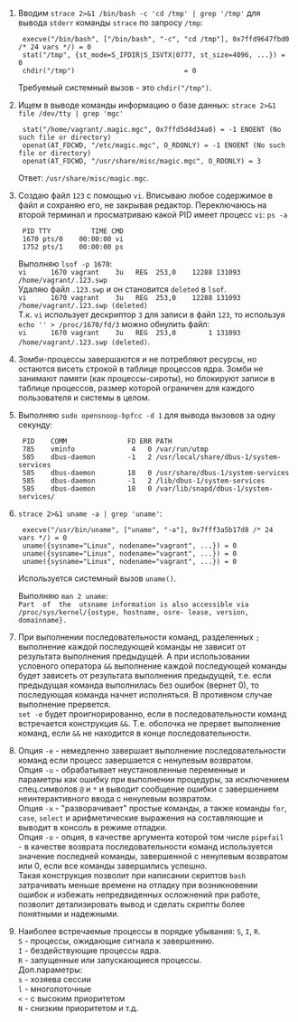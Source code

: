 1. Вводим `strace 2>&1 /bin/bash -c 'cd /tmp' | grep '/tmp'` для вывода `stderr` команды `strace` по запросу `/tmp`:
        
        execve("/bin/bash", ["/bin/bash", "-c", "cd /tmp"], 0x7ffd9647fbd0 /* 24 vars */) = 0
        stat("/tmp", {st_mode=S_IFDIR|S_ISVTX|0777, st_size=4096, ...}) = 0
        chdir("/tmp")                           = 0
   Требуемый системный вызов - это `chdir("/tmp")`.
2. Ищем в выводе команды информацию о базе данных: `strace 2>&1 file /dev/tty | grep 'mgc'`
        
        stat("/home/vagrant/.magic.mgc", 0x7ffd5d4d34a0) = -1 ENOENT (No such file or directory)
        openat(AT_FDCWD, "/etc/magic.mgc", O_RDONLY) = -1 ENOENT (No such file or directory)
        openat(AT_FDCWD, "/usr/share/misc/magic.mgc", O_RDONLY) = 3
   Ответ: `/usr/share/misc/magic.mgc`.
3. Создаю файл `123` с помощью `vi`. Вписываю любое содержимое в файл и сохраняю его, не закрывая редактор. Переключаюсь на второй терминал и просматриваю какой PID имеет процесс `vi`: `ps -a`

        PID TTY          TIME CMD
        1670 pts/0    00:00:00 vi
        1752 pts/1    00:00:00 ps
   Выполняю `lsof -p 1670`:  
        `vi      1670 vagrant    3u   REG  253,0    12288 131093 /home/vagrant/.123.swp`  
   Удаляю файл `.123.swp` и он становится `deleted` в `lsof`.  
        `vi      1670 vagrant    3u   REG  253,0    12288 131093 /home/vagrant/.123.swp (deleted)`  
   Т.к. `vi` использует дескриптор `3` для записи в файл `123`, то используя `echo '' > /proc/1670/fd/3` можно обнулить файл:  
        `vi      1670 vagrant    3u   REG  253,0        1 131093 /home/vagrant/.123.swp (deleted)`.
4. Зомби-процессы завершаются и не потребляют ресурсы, но остаются висеть строкой в таблице процессов ядра. Зомби не занимают памяти (как процессы-сироты), но блокируют записи в таблице процессов, размер которой ограничен для каждого пользователя и системы в целом.
5. Выполняю `sudo opensnoop-bpfcc -d 1` для вывода вызовов за одну секунду:
        
        PID    COMM               FD ERR PATH
        785    vminfo              4   0 /var/run/utmp
        585    dbus-daemon        -1   2 /usr/local/share/dbus-1/system-services
        585    dbus-daemon        18   0 /usr/share/dbus-1/system-services
        585    dbus-daemon        -1   2 /lib/dbus-1/system-services
        585    dbus-daemon        18   0 /var/lib/snapd/dbus-1/system-services/
6. `strace 2>&1 uname -a | grep 'uname'`:

        execve("/usr/bin/uname", ["uname", "-a"], 0x7fff3a5b17d8 /* 24 vars */) = 0
        uname({sysname="Linux", nodename="vagrant", ...}) = 0
        uname({sysname="Linux", nodename="vagrant", ...}) = 0
        uname({sysname="Linux", nodename="vagrant", ...}) = 0
   Используется системный вызов `uname()`.
   
   Выполняю `man 2 uname`:  
   `Part  of  the  utsname information is also accessible via /proc/sys/kernel/{ostype, hostname, osre‐
       lease, version, domainname}.`
7. При выполнении последовательности команд, разделенных `;` выполнение каждой последующей команды не зависит от результата выполнения предыдущей. А при использовании условного оператора `&&` выполнение каждой последующей команды будет зависеть от результата выполнения предыдущей, т.е. если предыдущая команда выполнилась без ошибок (вернет 0), то последующая команда начнет исполняться. В противном случае выполнение прервется.  
   `set -e` будет проигнорированно, если в последовательности команд встречается конструкция `&&`. Т.е. оболочка не прервет выполнение команд, если `&&` не находится в конце последовательности.
   
8. Опция `-e` - немедленно завершает выполнение последовательности команд если процесс завершается с ненулевым возвратом.  
   Опция `-u` - обрабатывает неустановленные переменные и параметры как ошибку при выполнении процедуры, за исключением спец.символов `@` и `*` и выводит сообщение ошибки с завершением неинтерактивного ввода с ненулевым возвратом.  
   Опция `-x` - "разворачивает" простые команды, а также команды `for`, `case`, `select` и арифметические выражения на составляющие и выводит в консоль в режиме отладки.  
   Опция `-o` - опция, в качестве аргумента которой том числе `pipefail` - в качестве возврата последовательности команд используется значение последней команды, завершенной с ненулевым возвратом или 0, если все команды завершились успешно.  
   Такая конструкция позволит при написании скриптов `bash` затрачивать меньше времени на отладку при возникновении ошибок и избежать непредвиденных осложнений при работе, позволит детализировать вывод и сделать скрипты более понятными и надежными.
   
9. Наиболее встречаемые процессы в порядке убывания: `S`, `I`, `R`.  
   `S` - процессы, ожидающие сигнала к завершению.  
   `I` - бездействующие процессы ядра.  
   `R` - запущенные или запускающиеся процессы.  
   Доп.параметры:  
   `s` -  хозяева сессии  
   `l` - многопоточные  
   `<` - с высоким приоритетом  
   `N` - снизким приоритетом и т.д.

